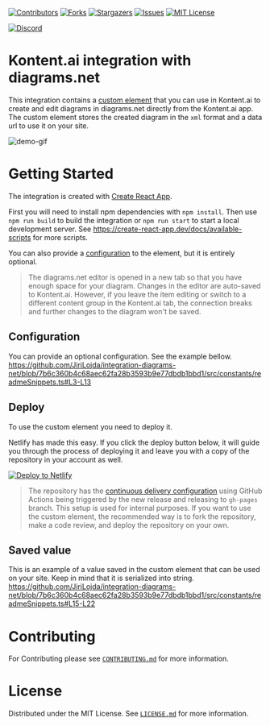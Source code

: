 [![Contributors][contributors-shield]][contributors-url]
[![Forks][forks-shield]][forks-url]
[![Stargazers][stars-shield]][stars-url]
[![Issues][issues-shield]][issues-url]
[![MIT License][license-shield]][license-url]

[![Discord][discord-shield]][discord-url]


# Kontent.ai integration with diagrams.net

This integration contains a [custom element](https://kontent.ai/learn/tutorials/develop-apps/integrate/content-editing-extensions/) that you can use in Kontent.ai to create and edit diagrams in diagrams.net directly from the Kontent.ai app.
The custom element stores the created diagram in the `xml` format and a data url to use it on your site.

![demo-gif](docs/demo.gif)

# Getting Started

The integration is created with [Create React App](https://create-react-app.dev/). 

First you will need to install npm dependencies with `npm install`. 
Then use `npm run build` to build the integration or `npm run start` to start a local development server. 
See https://create-react-app.dev/docs/available-scripts for more scripts.

You can also provide a [configuration](#Configuration) to the element, but it is entirely optional.

> The diagrams.net editor is opened in a new tab so that you have enough space for your diagram.
> Changes in the editor are auto-saved to Kontent.ai.
> However, if you leave the item editing or switch to a different content group in the Kontent.ai tab, the connection breaks and further changes to the diagram won't be saved.

## Configuration

You can provide an optional configuration. See the example bellow.
https://github.com/JiriLojda/integration-diagrams-net/blob/7b6c360b4c68aec62fa28b3593b9e77dbdb1bbd1/src/constants/readmeSnippets.ts#L3-L13

## Deploy

To use the custom element you need to deploy it.

Netlify has made this easy. If you click the deploy button below, it will guide you through the process of deploying it and leave you with a copy of the repository in your account as well.

[![Deploy to Netlify](https://www.netlify.com/img/deploy/button.svg)](https://app.netlify.com/start/deploy?repository=https://github.com/JiriLojda/integration-diagrams-net)

> The repository has the [continuous delivery configuration](./.github/workflows/deploy.yml) using GitHub Actions being triggered by the new release and releasing to `gh-pages` branch. This setup is used for internal purposes. If you want to use the custom element, the recommended way is to fork the repository, make a code review, and deploy the repository on your own.

## Saved value

This is an example of a value saved in the custom element that can be used on your site. Keep in mind that it is serialized into string.
https://github.com/JiriLojda/integration-diagrams-net/blob/7b6c360b4c68aec62fa28b3593b9e77dbdb1bbd1/src/constants/readmeSnippets.ts#L15-L22

# Contributing

For Contributing please see  [`CONTRIBUTING.md`](CONTRIBUTING.md) for more information.

# License

Distributed under the MIT License. See [`LICENSE.md`](./LICENSE.md) for more information.


[contributors-shield]: https://img.shields.io/github/contributors/JiriLojda/integration-diagrams-net.svg?style=for-the-badge
[contributors-url]: https://github.com/JiriLojda/integration-diagrams-net/graphs/contributors
[forks-shield]: https://img.shields.io/github/forks/JiriLojda/integration-diagrams-net.svg?style=for-the-badge
[forks-url]: https://github.com/JiriLojda/integration-diagrams-net/network/members
[stars-shield]: https://img.shields.io/github/stars/JiriLojda/integration-diagrams-net.svg?style=for-the-badge
[stars-url]: https://github.com/JiriLojda/integration-diagrams-net/stargazers
[issues-shield]: https://img.shields.io/github/issues/JiriLojda/integration-diagrams-net.svg?style=for-the-badge
[issues-url]:https://github.com/JiriLojda/integration-diagrams-net/issues
[license-shield]: https://img.shields.io/github/license/JiriLojda/integration-diagrams-net.svg?style=for-the-badge
[license-url]:https://github.com/JiriLojda/integration-diagrams-net/blob/master/LICENSE.md
[discord-shield]: https://img.shields.io/discord/821885171984891914?color=%237289DA&label=Kontent.ai%20Discord&logo=discord&style=for-the-badge
[discord-url]: https://discord.com/invite/SKCxwPtevJ
